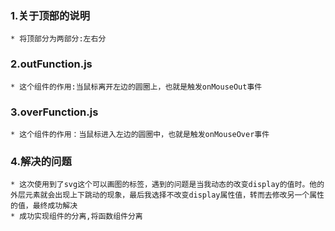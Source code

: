 ### 1.关于顶部的说明
    * 将顶部分为两部分:左右分
### 2.outFunction.js
    * 这个组件的作用:当鼠标离开左边的圆圈上，也就是触发onMouseOut事件
### 3.overFunction.js
    * 这个组件的作用：当鼠标进入左边的圆圈中，也就是触发onMouseOver事件
### 4.解决的问题
    * 这次使用到了svg这个可以画图的标签，遇到的问题是当我动态的改变display的值时。他的外层元素就会出现上下跳动的现象，最后我选择不改变display属性值，转而去修改另一个属性的值，最终成功解决
    * 成功实现组件的分离,将函数组件分离














    